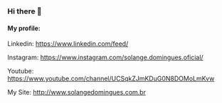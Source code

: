 ### Hi there 👋

#### My profile: 

Linkedin: https://www.linkedin.com/feed/

Instagram: https://www.instagram.com/solange.domingues.oficial/

Youtube: https://www.youtube.com/channel/UCSqkZJmKDuG0N8DOMoLmKvw

My Site: http://www.solangedomingues.com.br 


<!--
**soldomingues/soldomingues** is a ✨ _special_ ✨ repository because its `README.md` (this file) appears on your GitHub profile.

Here are some ideas to get you started:

- 🔭 I’m currently working on ...
- 🌱 I’m currently learning ...
- 👯 I’m looking to collaborate on ...
- 🤔 I’m looking for help with ...
- 💬 Ask me about ...
- 📫 How to reach me: ...
- 😄 Pronouns: ...
- ⚡ Fun fact: ...
-->
